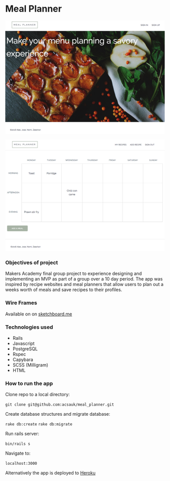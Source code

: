# Meal Planner

![](public/splash_screenshot.png)

![](public/interface_screenshot.png)

### Objectives of project

Makers Academy final group project to experience designing and implementing an MVP as part of a group over a 10 day period. The app was inspired by recipe websites and meal planners that allow users to plan out a weeks worth of meals and save recipes to their profiles.

### Wire Frames

Available on on [sketchboard.me](https://sketchboard.me/Tz56SucjbzsU#/)

### Technologies used

- Rails
- Javascript
- PostgreSQL
- Rspec
- Capybara
- SCSS (Milligram)
- HTML

### How to run the app

Clone repo to a local directory:

``git clone git@github.com:acsauk/meal_planner.git``

Create database structures and migrate database:

``rake db:create``
``rake db:migrate``

Run rails server:

``bin/rails s``

Navigate to:

``localhost:3000``

Alternatively the app is deployed to [Heroku](https://meal-planner-ma.herokuapp.com/)
